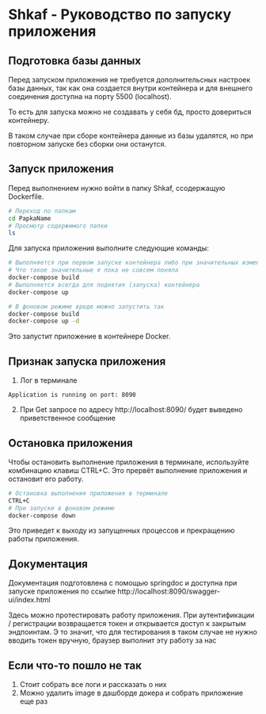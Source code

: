 # Shkaf - Руководство по запуску приложения

## Подготовка базы данных

Перед запуском приложения не требуется дополнительсных настроек базы данных, так как она создается внутри контейнера и для внешнего соединения доступна на порту 5500 (localhost).

То есть для запуска можно не создавать у себя бд, просто довериться контейнеру. 

В таком случае при сборе контейнера данные из базы удалятся, но при повторном запуске без сборки они останутся.

## Запуск приложения

Перед выполнением нужно войти в папку Shkaf, ссодержащую Dockerfile.

```bash
# Переход по папкам
cd PapkaName
# Просмотр содержимого папки
ls
```
Для запуска приложения выполните следующие команды:

```bash
# Выполняется при первом запуске контейнера либо при значительных изменениях в коде.
# Что такое значительные я пока не совсем поняла
docker-compose build
# Выполняется всегда для поднятия (запуска) контейнера
docker-compose up
```

```bash
# В фоновом режиме вроде можно запустить так
docker-compose build
docker-compose up -d
```

Это запустит приложение в контейнере Docker.

## Признак запуска приложения

1) Лог в терминале
```
Application is running on port: 8090
```
2) При Get запросе по адресу http://localhost:8090/ будет выведено приветственное сообщение


## Остановка приложения

Чтобы остановить выполнение приложения в терминале, используйте комбинацию клавиш CTRL+C. Это прервёт выполнение приложения и остановит его работу.

```bash
# Остановка выполнения приложения в терминале
CTRL+C
# При запуске в фоновом режиме
docker-compose down
```

Это приведет к выходу из запущенных процессов и прекращению работы приложения.

## Документация

Документация подготовлена с помощью springdoc и доступна при запуске приложения по ссылке
http://localhost:8090/swagger-ui/index.html

Здесь можно протестировать работу приложения. 
При аутентификации / регистрации возвращается токен и открывается доступ к закрытым эндпоинтам. Э
то значит, что для тестирования в таком случае не нужно вводить токен вручную, браузер выполнит эту работу за нас


## Если что-то пошло не так

1) Стоит собрать все логи и рассказать о них
2) Можно удалить image в дашборде докера и собрать приложение еще раз